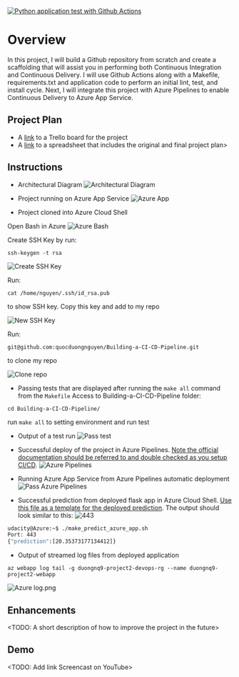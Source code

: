 [![Python application test with Github Actions](https://github.com/quocduongnguyen/Building-a-CI-CD-Pipeline/actions/workflows/main.yml/badge.svg)](https://github.com/quocduongnguyen/Building-a-CI-CD-Pipeline/actions/workflows/main.yml)

# Overview
In this project, I will build a Github repository from scratch and create a scaffolding that will assist you in performing both Continuous Integration and Continuous Delivery. I will use Github Actions along with a Makefile, requirements.txt and application code to perform an initial lint, test, and install cycle. Next,  I will integrate this project with Azure Pipelines to enable Continuous Delivery to Azure App Service.

## Project Plan
* A [link](https://trello.com/b/ZuxaG9er/building-a-ci-cd-pipeline) to a Trello board for the project
* A [link](Project%202%20DevOps%20Worksheet.xlsx) to a spreadsheet that includes the original and final project plan>

## Instructions
* Architectural Diagram
![Architectural Diagram](Architectural%20Diagram.png)

* Project running on Azure App Service
![Azure App](Azure%20App.png)

* Project cloned into Azure Cloud Shell

Open Bash in Azure
![Azure Bash](Azure%20Bash.png)

Create SSH Key by run: 
```
ssh-keygen -t rsa
```
![Create SSH Key](Create%20SSH%20Key.png)

Run:
```
cat /home/nguyen/.ssh/id_rsa.pub
```
to show SSH key. Copy this key and add to my repo

![New SSH Key](New%20SSH%20Key.png)

Run: 
```
git@github.com:quocduongnguyen/Building-a-CI-CD-Pipeline.git
```
to clone my repo

![Clone repo](Cloned%20project%20by%20SSH%20key.png)

* Passing tests that are displayed after running the `make all` command from the `Makefile`
Access to Building-a-CI-CD-Pipeline folder:
```
cd Building-a-CI-CD-Pipeline/
```
run `make all` to setting environment and run test

* Output of a test run
![Pass test](Passed%20tests.png)

* Successful deploy of the project in Azure Pipelines.  [Note the official documentation should be referred to and double checked as you setup CI/CD](https://docs.microsoft.com/en-us/azure/devops/pipelines/ecosystems/python-webapp?view=azure-devops).
![Azure Pipelines](Azure%20Pipelines.png)

* Running Azure App Service from Azure Pipelines automatic deployment
![Pass Azure Pipelines](Pass%20Azure%20Pipelines.png)

* Successful prediction from deployed flask app in Azure Cloud Shell.  [Use this file as a template for the deployed prediction](https://github.com/udacity/nd082-Azure-Cloud-DevOps-Starter-Code/blob/master/C2-AgileDevelopmentwithAzure/project/starter_files/flask-sklearn/make_predict_azure_app.sh).
The output should look similar to this:
![443](443.png)

```bash
udacity@Azure:~$ ./make_predict_azure_app.sh
Port: 443
{"prediction":[20.35373177134412]}
```

* Output of streamed log files from deployed application
```
az webapp log tail -g duongnq9-project2-devops-rg --name duongnq9-project2-webapp
```
![Azure log.png](Azure%20log.png)
> 

## Enhancements

<TODO: A short description of how to improve the project in the future>

## Demo 

<TODO: Add link Screencast on YouTube>


